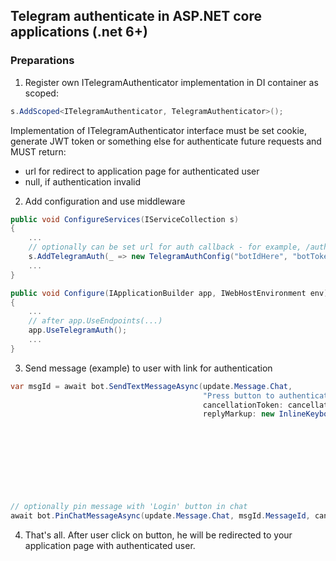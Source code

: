 ﻿## Telegram authenticate in ASP.NET core applications (.net 6+)

### Preparations

1. Register own ITelegramAuthenticator implementation in DI container as scoped:

```csharp
s.AddScoped<ITelegramAuthenticator, TelegramAuthenticator>();
```
Implementation of ITelegramAuthenticator interface must be set cookie, generate JWT token or something else for  authenticate future requests and MUST return:
* url for redirect to application page for authenticated user
* null, if authentication invalid


2. Add configuration and use middleware

```csharp
public void ConfigureServices(IServiceCollection s)
{
    ...
    // optionally can be set url for auth callback - for example, /authenticationUrl
    s.AddTelegramAuth(_ => new TelegramAuthConfig("botIdHere", "botTokenHere", "/authenticationUrl"));
    ...
}

public void Configure(IApplicationBuilder app, IWebHostEnvironment env)
{
    ...
    // after app.UseEndpoints(...)
    app.UseTelegramAuth();
    ...
}
```

3. Send message (example) to user with link for authentication

```csharp
var msgId = await bot.SendTextMessageAsync(update.Message.Chat,
                                           "Press button to authenticate and open site",
                                           cancellationToken: cancellationToken,
                                           replyMarkup: new InlineKeyboardMarkup(new InlineKeyboardButton("Login")
                                                                                 {
                                                                                     LoginUrl = new LoginUrl()
                                                                                                {
                                                                                                    Url                = "https://domain/authenticationUrl",
                                                                                                    BotUsername        = "botIdHere",
                                                                                                    RequestWriteAccess = true
                                                                                                }
                                                                                 }));

// optionally pin message with 'Login' button in chat
await bot.PinChatMessageAsync(update.Message.Chat, msgId.MessageId, cancellationToken: cancellationToken);
```

4. That's all. After user click on button, he will be redirected to your application page with authenticated user.